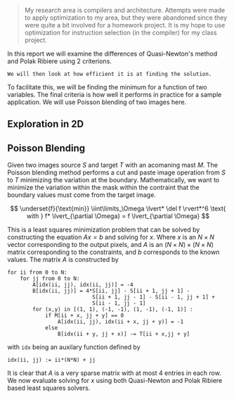 
> My research area is compilers and architecture. 
> Attempts were made to apply optimization to my area, but they were 
> abandoned since they were quite a bit involved for a homework project.
> It is my hope to use optimization for instruction selection (in the compiler)
> for my class project.

In this report we will examine the differences of Quasi-Newton's method and Polak Ribiere using 2 criterions.
<!-- 3 criteria.
The first criteria is algorithmic ---  we will look at
 the algorithm and derive the $O(n)$ complexity as long
    as some insights as to wether the algorithm is parallizable.
The second would -->
    We will then look at how efficient it is at finding the solution.
To facilitate this, we will be finding the minimum for a function of two variables.
The final criteria is how well it performs in practice for a sample application.
We will use Poisson blending of two images here.

<!--------

## Algorithmic Exploration

Given a function $f : $

### Quasi-Newton's Method


### Polak Ribiere

----------------------------->

## Exploration in 2D



## Poisson Blending

Given two images source $S$ and target $T$ with an acomaning mast $M$.
The Poisson blending method performs a cut and paste image operation from
    $S$ to $T$ minimizing the variation at the boundary.
Mathematically, we want to minimize the variation within the mask within
    the contraint that the boundary values must come from the target image.
    
$$
\underset{f}{\text{min}} \iint\limits_\Omega \lvert* \del f \rvert*^6 \text{ with } f* \lvert_{\partial \Omega} = f \lvert_{\partial \Omega}
$$

This is a least squares minimization problem that can be solved
    by constructing the equation $Ax = b$ and solving for $x$.
Where $x$ is an $N \times N$ vector corresponding to the output pixels,
    and $A$ is an $(N \times N) \times (N \times N)$ matrix corresponding
    to the constraints, and $b$ corresponds to the known values.
The matrix $A$ is constructed by

    for ii from 0 to N:
        for jj from 0 to N:
            A[idx(ii, jj), idx(ii, jj)] = -4
            B[idx(ii, jj)] = 4*S[ii, jj] - S[ii + 1, jj + 1] -
                               S[ii + 1, jj - 1] - S[ii - 1, jj + 1] +
                               S[ii - 1, jj - 1]
            for (x,y) in [(1, 1), (-1, -1), (1, -1), (-1, 1)] :
                if M[ii + x, jj + y] == 0
                    A[idx(ii, jj), idx(ii + x, jj + y)] = -1
                else
                    B[idx(ii + y, jj + x)] -= T[ii + x,jj + y]

with `idx` being an auxilary function defined by

    idx(ii, jj) := ii*(N*N) + jj

It is clear that $A$ is a very sparse matrix with at most $4$ entries in each row.
We now evaluate solving for $x$ using both Quasi-Newton and Polak Ribiere based least squares solvers.